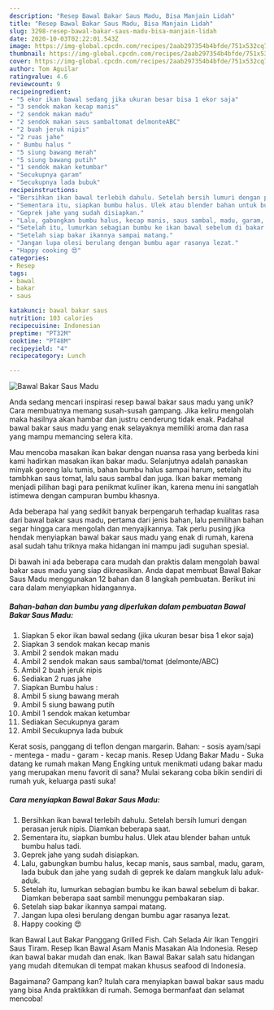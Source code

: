 ```yaml
---
description: "Resep Bawal Bakar Saus Madu, Bisa Manjain Lidah"
title: "Resep Bawal Bakar Saus Madu, Bisa Manjain Lidah"
slug: 3298-resep-bawal-bakar-saus-madu-bisa-manjain-lidah
date: 2020-10-03T02:22:01.543Z
image: https://img-global.cpcdn.com/recipes/2aab297354b4bfde/751x532cq70/bawal-bakar-saus-madu-foto-resep-utama.jpg
thumbnail: https://img-global.cpcdn.com/recipes/2aab297354b4bfde/751x532cq70/bawal-bakar-saus-madu-foto-resep-utama.jpg
cover: https://img-global.cpcdn.com/recipes/2aab297354b4bfde/751x532cq70/bawal-bakar-saus-madu-foto-resep-utama.jpg
author: Tom Aguilar
ratingvalue: 4.6
reviewcount: 9
recipeingredient:
- "5 ekor ikan bawal sedang jika ukuran besar bisa 1 ekor saja"
- "3 sendok makan kecap manis"
- "2 sendok makan madu"
- "2 sendok makan saus sambaltomat delmonteABC"
- "2 buah jeruk nipis"
- "2 ruas jahe"
- " Bumbu halus "
- "5 siung bawang merah"
- "5 siung bawang putih"
- "1 sendok makan ketumbar"
- "Secukupnya garam"
- "Secukupnya lada bubuk"
recipeinstructions:
- "Bersihkan ikan bawal terlebih dahulu. Setelah bersih lumuri dengan perasan jeruk nipis. Diamkan beberapa saat."
- "Sementara itu, siapkan bumbu halus. Ulek atau blender bahan untuk bumbu halus tadi."
- "Geprek jahe yang sudah disiapkan."
- "Lalu, gabungkan bumbu halus, kecap manis, saus sambal, madu, garam, lada bubuk dan jahe yang sudah di geprek ke dalam mangkuk lalu aduk-aduk."
- "Setelah itu, lumurkan sebagian bumbu ke ikan bawal sebelum di bakar. Diamkan beberapa saat sambil menunggu pembakaran siap."
- "Setelah siap bakar ikannya sampai matang."
- "Jangan lupa olesi berulang dengan bumbu agar rasanya lezat."
- "Happy cooking 😍"
categories:
- Resep
tags:
- bawal
- bakar
- saus

katakunci: bawal bakar saus 
nutrition: 103 calories
recipecuisine: Indonesian
preptime: "PT32M"
cooktime: "PT48M"
recipeyield: "4"
recipecategory: Lunch

---
```



![Bawal Bakar Saus Madu](https://img-global.cpcdn.com/recipes/2aab297354b4bfde/751x532cq70/bawal-bakar-saus-madu-foto-resep-utama.jpg)

Anda sedang mencari inspirasi resep bawal bakar saus madu yang unik? Cara membuatnya memang susah-susah gampang. Jika keliru mengolah maka hasilnya akan hambar dan justru cenderung tidak enak. Padahal bawal bakar saus madu yang enak selayaknya memiliki aroma dan rasa yang mampu memancing selera kita.

Mau mencoba masakan ikan bakar dengan nuansa rasa yang berbeda kini kami hadirkan masakan ikan bakar madu. Selanjutnya adalah panaskan minyak goreng lalu tumis, bahan bumbu halus sampai harum, setelah itu tambhkan saus tomat, lalu saus sambal dan juga. Ikan bakar memang menjadi pilihan bagi para penikmat kuliner ikan, karena menu ini sangatlah istimewa dengan campuran bumbu khasnya.

Ada beberapa hal yang sedikit banyak berpengaruh terhadap kualitas rasa dari bawal bakar saus madu, pertama dari jenis bahan, lalu pemilihan bahan segar hingga cara mengolah dan menyajikannya. Tak perlu pusing jika hendak menyiapkan bawal bakar saus madu yang enak di rumah, karena asal sudah tahu triknya maka hidangan ini mampu jadi suguhan spesial.


Di bawah ini ada beberapa cara mudah dan praktis dalam mengolah bawal bakar saus madu yang siap dikreasikan. Anda dapat membuat Bawal Bakar Saus Madu menggunakan 12 bahan dan 8 langkah pembuatan. Berikut ini cara dalam menyiapkan hidangannya.

<!--inarticleads1-->

##### Bahan-bahan dan bumbu yang diperlukan dalam pembuatan Bawal Bakar Saus Madu:

1. Siapkan 5 ekor ikan bawal sedang (jika ukuran besar bisa 1 ekor saja)
1. Siapkan 3 sendok makan kecap manis
1. Ambil 2 sendok makan madu
1. Ambil 2 sendok makan saus sambal/tomat (delmonte/ABC)
1. Ambil 2 buah jeruk nipis
1. Sediakan 2 ruas jahe
1. Siapkan  Bumbu halus :
1. Ambil 5 siung bawang merah
1. Ambil 5 siung bawang putih
1. Ambil 1 sendok makan ketumbar
1. Sediakan Secukupnya garam
1. Ambil Secukupnya lada bubuk


Kerat sosis, panggang di teflon dengan margarin. Bahan: - sosis ayam/sapi - mentega - madu - garam - kecap manis. Resep Udang Bakar Madu - Suka datang ke rumah makan Mang Engking untuk menikmati udang bakar madu yang merupakan menu favorit di sana? Mulai sekarang coba bikin sendiri di rumah yuk, keluarga pasti suka! 

<!--inarticleads2-->

##### Cara menyiapkan Bawal Bakar Saus Madu:

1. Bersihkan ikan bawal terlebih dahulu. Setelah bersih lumuri dengan perasan jeruk nipis. Diamkan beberapa saat.
1. Sementara itu, siapkan bumbu halus. Ulek atau blender bahan untuk bumbu halus tadi.
1. Geprek jahe yang sudah disiapkan.
1. Lalu, gabungkan bumbu halus, kecap manis, saus sambal, madu, garam, lada bubuk dan jahe yang sudah di geprek ke dalam mangkuk lalu aduk-aduk.
1. Setelah itu, lumurkan sebagian bumbu ke ikan bawal sebelum di bakar. Diamkan beberapa saat sambil menunggu pembakaran siap.
1. Setelah siap bakar ikannya sampai matang.
1. Jangan lupa olesi berulang dengan bumbu agar rasanya lezat.
1. Happy cooking 😍


Ikan Bawal Laut Bakar Panggang Grilled Fish. Cah Selada Air Ikan Tenggiri Saus Tiram. Resep Ikan Bawal Asam Manis Masakan Ala Indonesia. Resep ıkan bawal bakar mudah dan enak. Ikan Bawal Bakar salah satu hidangan yang mudah ditemukan di tempat makan khusus seafood di Indonesia. 

Bagaimana? Gampang kan? Itulah cara menyiapkan bawal bakar saus madu yang bisa Anda praktikkan di rumah. Semoga bermanfaat dan selamat mencoba!
